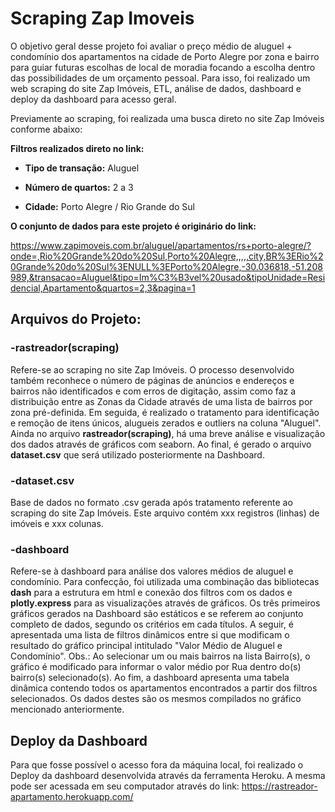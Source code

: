 # **Scraping Zap Imoveis**


O objetivo geral desse projeto foi avaliar o preço médio de aluguel + condomínio dos apartamentos na cidade de Porto Alegre por zona e bairro para guiar futuras escolhas de local de moradia focando a escolha dentro das possibilidades de um orçamento pessoal. Para isso, foi realizado um web scraping do site Zap Imóveis, ETL, análise de dados, dashboard e deploy da dashboard para acesso geral.

Previamente ao scraping, foi realizada uma busca direto no site Zap Imóveis conforme abaixo:

**Filtros realizados direto no link:**

  - **Tipo de transação:** Aluguel
  
  - **Número de quartos:** 2 a 3
  
  - **Cidade:** Porto Alegre / Rio Grande do Sul
  
  **O conjunto de dados para este projeto é originário do link:**

https://www.zapimoveis.com.br/aluguel/apartamentos/rs+porto-alegre/?onde=,Rio%20Grande%20do%20Sul,Porto%20Alegre,,,,,city,BR%3ERio%20Grande%20do%20Sul%3ENULL%3EPorto%20Alegre,-30.036818,-51.208989,&transacao=Aluguel&tipo=Im%C3%B3vel%20usado&tipoUnidade=Residencial,Apartamento&quartos=2,3&pagina=1

## **Arquivos do Projeto:**

### -**rastreador(scraping)** 

Refere-se ao scraping no site Zap Imóveis. 
O processo desenvolvido também reconhece o número de páginas de anúncios e endereços e bairros não identificados e com erros de digitação, assim como faz a distribuição entre as Zonas da Cidade através de uma lista de bairros por zona pré-definida. Em seguida, é realizado o tratamento para identificação e remoção de itens únicos, alugueis zerados e outliers na coluna "Aluguel". Ainda no arquivo **rastreador(scraping)**, há uma breve análise e visualização dos dados através de gráficos com seaborn. Ao final, é gerado o arquivo **dataset.csv** que será utilizado posteriormente na Dashboard. 

### -**dataset.csv**

Base de dados no formato .csv gerada após tratamento referente ao scraping do site Zap Imóveis.
Este arquivo contém xxx registros (linhas) de imóveis e xxx colunas.

### -**dashboard** 

Refere-se à dashboard para análise dos valores médios de aluguel e condomínio.
Para confecção, foi utilizada uma combinação das bibliotecas **dash** para a estrutura em html e conexão dos filtros com os dados e **plotly.express** para as visualizações através de gráficos.
Os três primeiros gráficos gerados na Dashboard são estáticos e se referem ao conjunto completo de dados, segundo os critérios em cada títulos. A seguir, é apresentada uma lista de filtros dinâmicos entre si que modificam o resultado do gráfico principal intitulado "Valor Médio de Aluguel e Condomínio". 
Obs.: Ao selecionar um ou mais bairros na lista Bairro(s), o gráfico é modificado para informar o valor médio por Rua dentro do(s) bairro(s) selecionado(s).
Ao fim, a dashboard apresenta uma tabela dinâmica contendo todos os apartamentos encontrados a partir dos filtros selecionados. Os dados destes são os mesmos compilados no gráfico mencionado anteriormente.

## **Deploy da Dashboard**

Para que fosse possível o acesso fora da máquina local, foi realizado o Deploy da dashboard desenvolvida através da ferramenta Heroku.
A mesma pode ser acessada em seu computador através do link: https://rastreador-apartamento.herokuapp.com/
